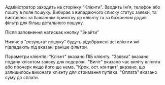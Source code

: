 Адміністратор заходить на сторінку "Клієнти".
Вводить Ім'я, телефон або пошту в поле пошуку.
Вибирає з випадаючого списку статус заявки, та виставляє за бажанням примітку до клієнту та за бажанням додає фільтр для більш детального пошуку.

Після заповнення натискає кнопку "Знайти"

Нижче в "результат пошуку" будуть відображені всі клієнти які підпадають під вказані раніше фільтри.

Параметри клієнтів:
"Клієнт" вказано ПІБ клієнту.
"Заявка" вказано подану клієнтом заявку для подорожі.
"Виліт"  вказано час виліту клієнта або прочерк якщо його ще нема.
"Крок, ост. контакт" вказано, що залишилось виконати клієнту для отримання путівка.
"Оплата" вказано суму до сплати.
